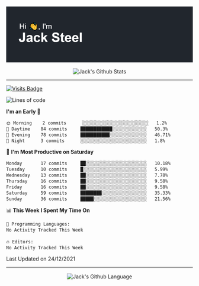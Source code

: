 <p align="center">
  <img align="center" src="https://github.com/JackSteel97/JackSteel97/blob/main/header.png?raw=true" alt="Hi, I'm Jack Steel" /> 
 </p>
<p align="center">
 <img align="center" src="https://github-readme-stats.vercel.app/api?username=jacksteel97&show_icons=true&count_private=true&theme=dracula" alt="Jack's Github Stats" /> 
</p>

<hr/>

[![Visits Badge](https://badges.pufler.dev/visits/JackSteel97/JackSteel97?color=blue&label=Profile%20Visits)](https://github.com/JackSteel97)
<!--START_SECTION:waka-->
![Lines of code](https://img.shields.io/badge/From%20Hello%20World%20I%27ve%20Written-901%20Thousand%20lines%20of%20code-blue)

**I'm an Early 🐤** 

```text
🌞 Morning    2 commits      ░░░░░░░░░░░░░░░░░░░░░░░░░   1.2% 
🌆 Daytime    84 commits     ████████████░░░░░░░░░░░░░   50.3% 
🌃 Evening    78 commits     ███████████░░░░░░░░░░░░░░   46.71% 
🌙 Night      3 commits      ░░░░░░░░░░░░░░░░░░░░░░░░░   1.8%

```
📅 **I'm Most Productive on Saturday** 

```text
Monday       17 commits     ██░░░░░░░░░░░░░░░░░░░░░░░   10.18% 
Tuesday      10 commits     █░░░░░░░░░░░░░░░░░░░░░░░░   5.99% 
Wednesday    13 commits     ██░░░░░░░░░░░░░░░░░░░░░░░   7.78% 
Thursday     16 commits     ██░░░░░░░░░░░░░░░░░░░░░░░   9.58% 
Friday       16 commits     ██░░░░░░░░░░░░░░░░░░░░░░░   9.58% 
Saturday     59 commits     ████████░░░░░░░░░░░░░░░░░   35.33% 
Sunday       36 commits     █████░░░░░░░░░░░░░░░░░░░░   21.56%

```


📊 **This Week I Spent My Time On** 

```text
💬 Programming Languages: 
No Activity Tracked This Week

🔥 Editors: 
No Activity Tracked This Week

```


 Last Updated on 24/12/2021
<!--END_SECTION:waka-->

<hr/>

<p align="center">
    <img align="center" src="https://github-readme-stats.vercel.app/api/top-langs/?username=jacksteel97&langs_count=10&layout=compact&theme=dracula" alt="Jack's Github Language" /> 
</p>
